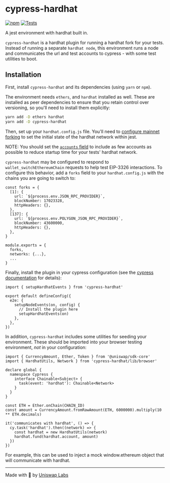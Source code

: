 # cypress-hardhat

[![npm](https://img.shields.io/npm/v/cypress-hardhat)](https://www.npmjs.com/package/cypress-hardhat)
[![Tests](https://github.com/Uniswap/cypress-hardhat/actions/workflows/test.yaml/badge.svg)](https://github.com/Uniswap/cypress-hardhat/actions/workflows/test.yaml)

A jest environment with hardhat built in.

`cypress-hardhat` is a hardhat plugin for running a hardhat fork for your tests. Instead of running a separate `hardhat node`, this environment runs a node and communicates the url and test accounts to cypress - with some test utilities to boot.

## Installation

First, install `cypress-hardhat` and its dependencies (using `yarn` or `npm`).

The environment needs `ethers`, and `hardhat` installed as well. These are installed as peer dependencies to ensure that you retain control over versioning, so you'll need to install them explicitly:

```sh
yarn add -D ethers hardhat
yarn add -D cypress-hardhat
```

Then, set up your `hardhat.config.js` file.
You'll need to [configure mainnet forking](https://hardhat.org/hardhat-network/guides/mainnet-forking#forking-from-mainnet) to set the initial state of the hardhat network within jest.

NOTE: You should set the [`accounts` field](https://hardhat.org/hardhat-network/reference#accounts) to include as few accounts as possible to reduce startup time for your tests' hardhat network.

`cypress-hardhat` may be configured to respond to `wallet_switchEthereumChain` requests to help test EIP-3326 interactions. To configure this behavior, add a `forks` field to your `hardhat.config.js` with the chains you are going to switch to:

```
const forks = {
  [1]: {
    url: `${process.env.JSON_RPC_PROVIDER}`,
    blockNumber: 17023328,
    httpHeaders: {},
  },
  [137]: {
    url: `${process.env.POLYGON_JSON_RPC_PROVIDER}`,
    blockNumber: 43600000,
    httpHeaders: {},
  },
}

module.exports = {
  forks,
  networks: {...},
  ...
}
```

Finally, install the plugin in your cypress configuration (see the [cypress documentation](https://docs.cypress.io/guides/tooling/plugins-guide#Using-a-plugin) for details):

```
import { setupHardhatEvents } from 'cypress-hardhat'

export default defineConfig({
  e2e: {
    setupNodeEvents(on, config) {
      // Install the plugin here
      setupHardhatEvents(on)
    },
  },
})
```

In addition, `cypress-hardhat` includes some utilities for seeding your environment. These should be imported into your browser testing environment, *not* in your configuration:

```
import { CurrencyAmount, Ether, Token } from '@uniswap/sdk-core'
import { HardhatUtils, Network } from 'cypress-hardhat/lib/browser'

declare global {
  namespace Cypress {
    interface Chainable<Subject> {
      task(event: 'hardhat'): Chainable<Network>
    }
  }
}

const ETH = Ether.onChain(CHAIN_ID)
const amount = CurrencyAmount.fromRawAmount(ETH, 6000000).multiply(10 ** ETH.decimals)

it('communicates with hardhat', () => {
  cy.task('hardhat').then((network) => {
    const hardhat = new HardhatUtils(network)
    hardhat.fund(hardhat.account, amount)
  })
})
```

For example, this can be used to inject a mock window.ethereum object that will communicate with hardhat.

---

Made with 🦄 by [Uniswap Labs](https://uniswap.org)
